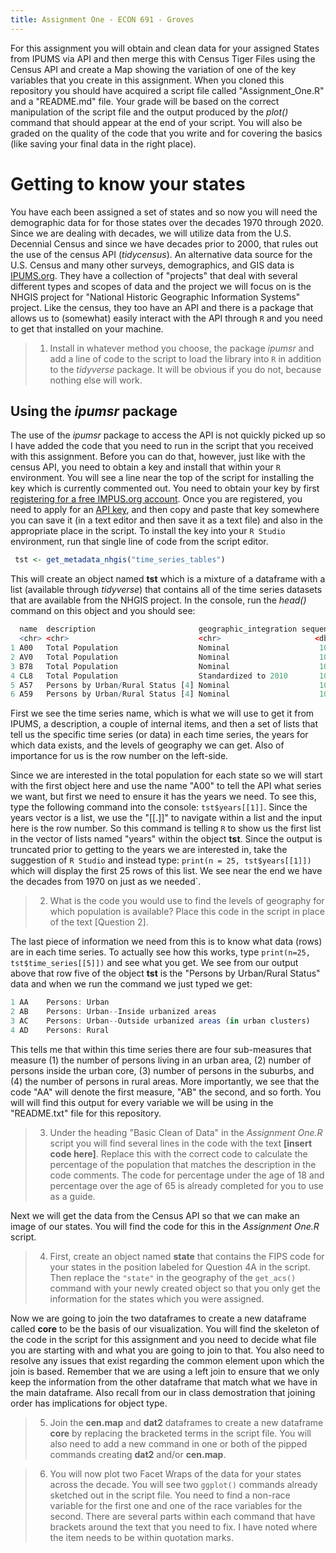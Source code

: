 ```yaml
---
title: Assignment One - ECON 691 - Groves
---
```


For this assignment you will obtain and clean data for your assigned States from IPUMS via API and then merge this with Census Tiger Files using the Census API and create a Map showing the variation of one of the key variables that you create in this assignment. When you cloned this repository you should have acquired a script file called "Assignment_One.R" and a "README.md" file. Your grade will be based on the correct manipulation of the script file and the output produced by the *plot()* command that should appear at the end of your script. You will also be graded on the quality of the code that you write and for covering the basics (like saving your final data in the right place).

# Getting to know your states
You have each been assigned a set of states and so now you will need the demographic data for for those states over the decades 1970 through 2020. Since we are dealing with decades, we will utilize data from the U.S. Decennial Census and since we have decades prior to 2000, that rules out the use of the census API (*tidycensus*). An alternative data source for the U.S. Census and many other surveys, demographics, and GIS data is [IPUMS.org](https://www.ipums.org/). They have a collection of "projects" that deal with several different types and scopes of data and the project we will focus on is the NHGIS project for "National Historic Geographic Information Systems" project. Like the census, they too have an API and there is a package that allows us to (somewhat) easily interact with the API through `R` and you need to get that installed on your machine.

> 1. Install in whatever method you choose, the package *ipumsr* and add a line of code to the script to load the library into `R` in addition to the *tidyverse* package. It will be obvious if you do not, because nothing else will work.

## Using the *ipumsr* package

The use of the *ipumsr* package to access the API is not quickly picked up so I have added the code that you need to run in the script that you received with this assignment. Before you can do that, however, just like with the census API, you need to obtain a key and install that within your `R` environment. You will see a line near the top of the script for installing the key which is currently commented out. You need to obtain your key by first [registering for a free IMPUS.org account](https://uma.pop.umn.edu/ihgis/user/new). Once you are registered, you need to apply for an [API key](https://account.ipums.org/api_keys), and then copy and paste that key somewhere you can save it (in a text editor and then save it as a text file) and also in the appropriate place in the script. To install the key into your `R Studio` environment, run that single line of code from the script editor.

```R
 tst <- get_metadata_nhgis("time_series_tables")
```

This will create an object named **tst** which is a mixture of a dataframe with a list (available through *tidyverse*) that contains all of the time series datasets that are available from the NHGIS project. In the console, run the *head()* command on this object and you should see:

```R
  name  description                       geographic_integration sequence time_series      years    geog_levels
  <chr> <chr>                             <chr>                     <dbl> <list>           <list>   <list>     
1 A00   Total Population                  Nominal                    100. <tibble [1 × 3]> <tibble> <tibble>   
2 AV0   Total Population                  Nominal                    100. <tibble [1 × 3]> <tibble> <tibble>   
3 B78   Total Population                  Nominal                    100. <tibble [1 × 3]> <tibble> <tibble>   
4 CL8   Total Population                  Standardized to 2010       100. <tibble [1 × 3]> <tibble> <tibble>   
5 A57   Persons by Urban/Rural Status [4] Nominal                    101. <tibble [4 × 3]> <tibble> <tibble>   
6 A59   Persons by Urban/Rural Status [4] Nominal                    101. <tibble [4 × 3]> <tibble> <tibble>
```

First we see the time series name, which is what we will use to get it from IPUMS, a description, a couple of internal items, and then a set of lists that tell us the specific time series (or data) in each time series, the years for which data exists, and the levels of geography we can get. Also of importance for us is the row number on the left-side. 

Since we are interested in the total population for each state so we will start with the first object here and use the name "A00" to tell the API what series we want, but first we need to ensure it has the years we need. To see this, type the following command into the console: `tst$years[[1]]`. Since the years vector is a list, we use the "\[\[.\]\]" to navigate within a list and the input here is the row number. So this command is telling `R` to show us the first list in the vector of lists named "years" within the object **tst**. Since the output is truncated prior to getting to the years we are interested in, take the suggestion of `R Studio` and instead type: `print(n = 25, tst$years[[1]])` which will display the first 25 rows of this list. We see near the end we have the decades from 1970 on just as we needed`.

> 2. What is the code you would use to find the levels of geography for which population is available? Place this code in the script in place of the text [Question 2].

The last piece of information we need from this is to know what data (rows) are in each time series. To actually see how this works, type `print(n=25, tst$time_series[[5]])` and see what you get. We see from our output above that row five of the object **tst** is the "Persons by Urban/Rural Status" data and when we run the command we just typed we get:

```R
1 AA    Persons: Urban                                                     1
2 AB    Persons: Urban--Inside urbanized areas                             2
3 AC    Persons: Urban--Outside urbanized areas (in urban clusters)        3
4 AD    Persons: Rural                                                     4
```

This tells me that within this time series there are four sub-measures that measure (1) the number of persons living in an urban area, (2) number of persons inside the urban core, (3) number of persons in the suburbs, and (4) the number of persons in rural areas. More importantly, we see that the code "AA" will denote the first measure, "AB" the second, and so forth. You will will find this output for every variable we will be using in the "README.txt" file for this repository.

> 3. Under the heading "Basic Clean of Data" in the *Assignment One.R* script you will find several lines in the code with the text **[insert code here]**. Replace this with the correct code to calculate the percentage of the population that matches the description in the code comments. The code for percentage under the age of 18 and percentage over the age of 65 is already completed for you to use as a guide.

Next we will get the data from the Census API so that we can make an image of our states. You will find the code for this in the *Assignment One.R* script.

> 4. First, create an object named **state** that contains the FIPS code for your states in the position labeled for Question 4A in the script. Then replace the `"state"` in the geography of the `get_acs()` command with your newly created object so that you only get the information for the states which you were assigned. 

Now we are going to join the two dataframes to create a new dataframe called **core** to be the basis of our visualization. You will find the skeleton of the code in the script for this assignment and you need to decide what file you are starting with and what you are going to join to that. You also need to resolve any issues that exist regarding the common element upon which the join is based. Remember that we are using a left join to ensure that we only keep the information from the other dataframe that match what we have in the main dataframe. Also recall from our in class demostration that joining order has implications for object type. 

> 5. Join the **cen.map** and **dat2** dataframes to create a new dataframe **core** by replacing the bracketed terms in the script file. You will also need to add a new command in one or both of the pipped commands creating **dat2** and/or **cen.map**.

> 6. You will now plot two Facet Wraps of the data for your states across the decade. You will see two `ggplot()` commands already sketched out in the script file. You need to find a non-race variable for the first one and one of the race variables for the second. There are several parts within each command that have brackets around the text that you need to fix. I have noted where the item needs to be within quotation marks. 
